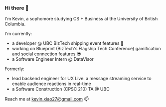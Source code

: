 ### Hi there 👋

I'm Kevin, a sophomore studying CS + Business at the University of British Columbia. 

I'm currently:
- a developer @ UBC BizTech shipping event features 🚀
- working on Blueprint (BizTech's Flagship Tech Conference) gamification and social connection features 😎
- a Software Engineer Intern @ DataVisor

Formerly:
- lead backend engineer for UX Live: a message streaming service to enable audience reactions in real-time
- a Software Construction (CPSC 210) TA @ UBC

Reach me at kevin.xiao27@gmail.com 📫

<!--
**kevinxiao27/kevinxiao27** is a ✨ _special_ ✨ repository because its `README.md` (this file) appears on your GitHub profile.

Here are some ideas to get you started:

- 🔭 I’m currently working on ...
- 🌱 I’m currently learning ...
- 👯 I’m looking to collaborate on ...
- 🤔 I’m looking for help with ...
- 💬 Ask me about ...
- 📫 How to reach me: ...
- 😄 Pronouns: ...
- ⚡ Fun fact: ...
-->
